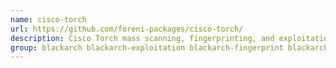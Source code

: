 ```yaml
---
name: cisco-torch
url: https://github.com/foreni-packages/cisco-torch/
description: Cisco Torch mass scanning, fingerprinting, and exploitation tool.
group: blackarch blackarch-exploitation blackarch-fingerprint blackarch-scanner
---
```

